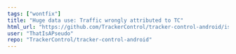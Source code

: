 ```yaml
---
tags: ["wontfix"]
title: "Huge data use: Traffic wrongly attributed to TC"
html_url: "https://github.com/TrackerControl/tracker-control-android/issues/202"
user: "ThatIsAPseudo"
repo: "TrackerControl/tracker-control-android"
---
```



